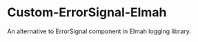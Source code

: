 Custom-ErrorSignal-Elmah
========================

An alternative to ErrorSignal component in Elmah logging library.
